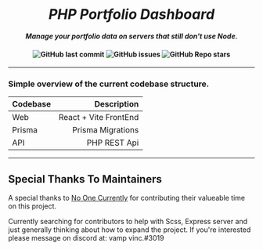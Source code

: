 <h1 align="center"><i><strong>PHP Portfolio Dashboard</strong></i></h1>
<p align="center">
  <i>
    <strong>Manage your portfolio data on servers that still don't use Node.</strong>
  </i>
</p>

<h4 align="center">  
<img alt="GitHub last commit" src="https://img.shields.io/github/last-commit/vincpinas/php-portfolio-dash?label=Latest%20commit&style=social">
<img alt="GitHub issues" src="https://img.shields.io/github/issues-raw/vincpinas/php-portfolio-dash?style=social">
<img alt="GitHub Repo stars" src="https://img.shields.io/github/stars/vincpinas/php-portfolio-dash?style=social">

</h4>

---

### Simple overview of the current codebase structure.

| Codebase              | Description               |
|:----------            | ------------------------: |
| Web                   | React + Vite FrontEnd     |
| Prisma                | Prisma Migrations         |
| API                   | PHP REST Api              |

---

## Special Thanks To Maintainers
A special thanks to [No One Currently](https://github.com/vincpinas) for contributing their valueable time on this project.

Currently searching for contributors to help with Scss, Express server and just generally thinking about how to expand the project.
If you're interested please message on discord at: vamp vinc.#3019